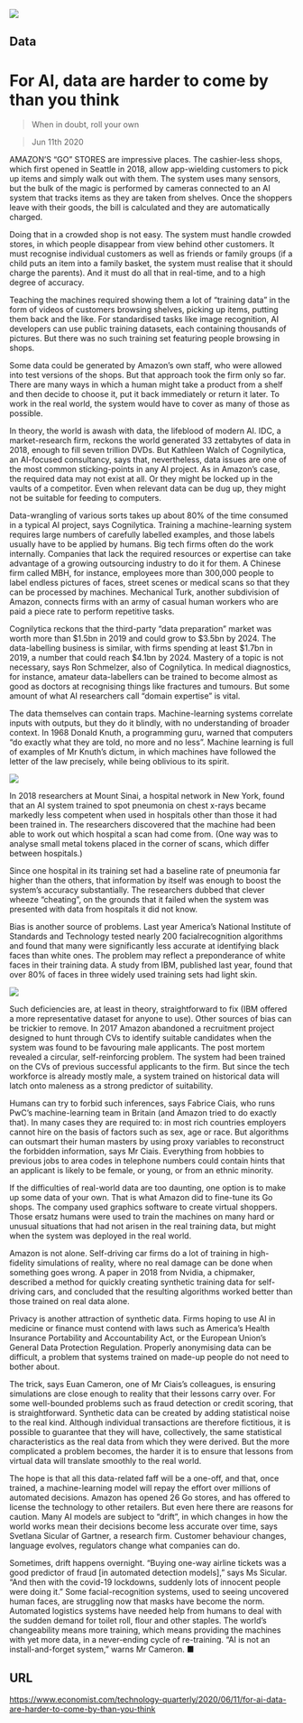 ![](./images/20200613_TQD002_0.jpg)

## Data

# For AI, data are harder to come by than you think

> When in doubt, roll your own

> Jun 11th 2020

AMAZON’S “GO” STORES are impressive places. The cashier-less shops, which first opened in Seattle in 2018, allow app-wielding customers to pick up items and simply walk out with them. The system uses many sensors, but the bulk of the magic is performed by cameras connected to an AI system that tracks items as they are taken from shelves. Once the shoppers leave with their goods, the bill is calculated and they are automatically charged.

Doing that in a crowded shop is not easy. The system must handle crowded stores, in which people disappear from view behind other customers. It must recognise individual customers as well as friends or family groups (if a child puts an item into a family basket, the system must realise that it should charge the parents). And it must do all that in real-time, and to a high degree of accuracy.

Teaching the machines required showing them a lot of “training data” in the form of videos of customers browsing shelves, picking up items, putting them back and the like. For standardised tasks like image recognition, AI developers can use public training datasets, each containing thousands of pictures. But there was no such training set featuring people browsing in shops.

Some data could be generated by Amazon’s own staff, who were allowed into test versions of the shops. But that approach took the firm only so far. There are many ways in which a human might take a product from a shelf and then decide to choose it, put it back immediately or return it later. To work in the real world, the system would have to cover as many of those as possible.

In theory, the world is awash with data, the lifeblood of modern AI. IDC, a market-research firm, reckons the world generated 33 zettabytes of data in 2018, enough to fill seven trillion DVDs. But Kathleen Walch of Cognilytica, an AI-focused consultancy, says that, nevertheless, data issues are one of the most common sticking-points in any AI project. As in Amazon’s case, the required data may not exist at all. Or they might be locked up in the vaults of a competitor. Even when relevant data can be dug up, they might not be suitable for feeding to computers.

Data-wrangling of various sorts takes up about 80% of the time consumed in a typical AI project, says Cognilytica. Training a machine-learning system requires large numbers of carefully labelled examples, and those labels usually have to be applied by humans. Big tech firms often do the work internally. Companies that lack the required resources or expertise can take advantage of a growing outsourcing industry to do it for them. A Chinese firm called MBH, for instance, employees more than 300,000 people to label endless pictures of faces, street scenes or medical scans so that they can be processed by machines. Mechanical Turk, another subdivision of Amazon, connects firms with an army of casual human workers who are paid a piece rate to perform repetitive tasks.

Cognilytica reckons that the third-party “data preparation” market was worth more than $1.5bn in 2019 and could grow to $3.5bn by 2024. The data-labelling business is similar, with firms spending at least $1.7bn in 2019, a number that could reach $4.1bn by 2024. Mastery of a topic is not necessary, says Ron Schmelzer, also of Cognilytica. In medical diagnostics, for instance, amateur data-labellers can be trained to become almost as good as doctors at recognising things like fractures and tumours. But some amount of what AI researchers call “domain expertise” is vital.

The data themselves can contain traps. Machine-learning systems correlate inputs with outputs, but they do it blindly, with no understanding of broader context. In 1968 Donald Knuth, a programming guru, warned that computers “do exactly what they are told, no more and no less”. Machine learning is full of examples of Mr Knuth’s dictum, in which machines have followed the letter of the law precisely, while being oblivious to its spirit.

![](./images/20200613_TQC968.png)

In 2018 researchers at Mount Sinai, a hospital network in New York, found that an AI system trained to spot pneumonia on chest x-rays became markedly less competent when used in hospitals other than those it had been trained in. The researchers discovered that the machine had been able to work out which hospital a scan had come from. (One way was to analyse small metal tokens placed in the corner of scans, which differ between hospitals.)

Since one hospital in its training set had a baseline rate of pneumonia far higher than the others, that information by itself was enough to boost the system’s accuracy substantially. The researchers dubbed that clever wheeze “cheating”, on the grounds that it failed when the system was presented with data from hospitals it did not know.

Bias is another source of problems. Last year America’s National Institute of Standards and Technology tested nearly 200 facialrecognition algorithms and found that many were significantly less accurate at identifying black faces than white ones. The problem may reflect a preponderance of white faces in their training data. A study from IBM, published last year, found that over 80% of faces in three widely used training sets had light skin.

![](./images/20200613_TQC624.png)

Such deficiencies are, at least in theory, straightforward to fix (IBM offered a more representative dataset for anyone to use). Other sources of bias can be trickier to remove. In 2017 Amazon abandoned a recruitment project designed to hunt through CVs to identify suitable candidates when the system was found to be favouring male applicants. The post mortem revealed a circular, self-reinforcing problem. The system had been trained on the CVs of previous successful applicants to the firm. But since the tech workforce is already mostly male, a system trained on historical data will latch onto maleness as a strong predictor of suitability.

Humans can try to forbid such inferences, says Fabrice Ciais, who runs PwC’s machine-learning team in Britain (and Amazon tried to do exactly that). In many cases they are required to: in most rich countries employers cannot hire on the basis of factors such as sex, age or race. But algorithms can outsmart their human masters by using proxy variables to reconstruct the forbidden information, says Mr Ciais. Everything from hobbies to previous jobs to area codes in telephone numbers could contain hints that an applicant is likely to be female, or young, or from an ethnic minority.

If the difficulties of real-world data are too daunting, one option is to make up some data of your own. That is what Amazon did to fine-tune its Go shops. The company used graphics software to create virtual shoppers. Those ersatz humans were used to train the machines on many hard or unusual situations that had not arisen in the real training data, but might when the system was deployed in the real world.

Amazon is not alone. Self-driving car firms do a lot of training in high-fidelity simulations of reality, where no real damage can be done when something goes wrong. A paper in 2018 from Nvidia, a chipmaker, described a method for quickly creating synthetic training data for self-driving cars, and concluded that the resulting algorithms worked better than those trained on real data alone.

Privacy is another attraction of synthetic data. Firms hoping to use AI in medicine or finance must contend with laws such as America’s Health Insurance Portability and Accountability Act, or the European Union’s General Data Protection Regulation. Properly anonymising data can be difficult, a problem that systems trained on made-up people do not need to bother about.

The trick, says Euan Cameron, one of Mr Ciais’s colleagues, is ensuring simulations are close enough to reality that their lessons carry over. For some well-bounded problems such as fraud detection or credit scoring, that is straightforward. Synthetic data can be created by adding statistical noise to the real kind. Although individual transactions are therefore fictitious, it is possible to guarantee that they will have, collectively, the same statistical characteristics as the real data from which they were derived. But the more complicated a problem becomes, the harder it is to ensure that lessons from virtual data will translate smoothly to the real world.

The hope is that all this data-related faff will be a one-off, and that, once trained, a machine-learning model will repay the effort over millions of automated decisions. Amazon has opened 26 Go stores, and has offered to license the technology to other retailers. But even here there are reasons for caution. Many AI models are subject to “drift”, in which changes in how the world works mean their decisions become less accurate over time, says Svetlana Sicular of Gartner, a research firm. Customer behaviour changes, language evolves, regulators change what companies can do.

Sometimes, drift happens overnight. “Buying one-way airline tickets was a good predictor of fraud [in automated detection models],” says Ms Sicular. “And then with the covid-19 lockdowns, suddenly lots of innocent people were doing it.” Some facial-recognition systems, used to seeing uncovered human faces, are struggling now that masks have become the norm. Automated logistics systems have needed help from humans to deal with the sudden demand for toilet roll, flour and other staples. The world’s changeability means more training, which means providing the machines with yet more data, in a never-ending cycle of re-training. “AI is not an install-and-forget system,” warns Mr Cameron. ■

## URL

https://www.economist.com/technology-quarterly/2020/06/11/for-ai-data-are-harder-to-come-by-than-you-think
